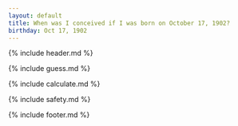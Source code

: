 ```yaml
---
layout: default
title: When was I conceived if I was born on October 17, 1902?
birthday: Oct 17, 1902
---
```


{% include header.md %}

{% include guess.md %}

{% include calculate.md %}

{% include safety.md %}

{% include footer.md %}



